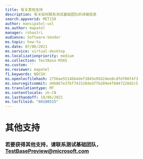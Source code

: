 ```yaml
---
title: 有关其他支持
description: 有关如何联系测试基础团队的详细信息
search.appverid: MET150
author: mansipatel-usl
ms.author: mapatel
manager: rshastri
audience: Software-Vendor
ms.topic: how-to
ms.date: 07/06/2021
ms.service: virtual-desktop
ms.localizationpriority: medium
ms.collection: TestBase-M365
ms.custom: ''
ms.reviewer: mapatel
f1.keywords: NOCSH
ms.openlocfilehash: 2756ae55146b4def3845e95d24ee0cdfd700f4f3
ms.sourcegitcommit: d4b867e37bf741528ded7fb289e4f6847228d2c5
ms.translationtype: MT
ms.contentlocale: zh-CN
ms.lasthandoff: 10/06/2021
ms.locfileid: "60180515"
---
```

# <a name="additional-support"></a>其他支持

### <a name="for-additional-support-please-reach-out-to-the-test-base-team-at-testbasepreviewmicrosoftcom"></a>若要获得其他支持，请联系测试基础团队，TestBasePreview@microsoft.com
